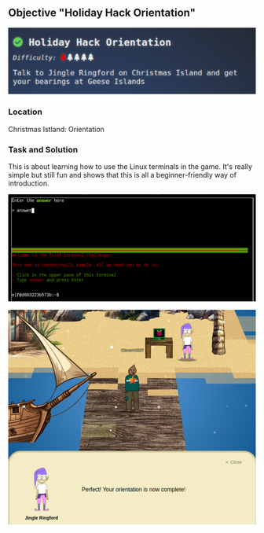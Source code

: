 ## Objective "Holiday Hack Orientation"

![](orientation_1.png)

### Location 

Christmas Istland: Orientation

### Task and Solution

This is about learning how to use the Linux terminals in the game. It's really simple but still fun
and shows that this is all a beginner-friendly way of introduction.


![](terminal.png)

![](complete.png)
